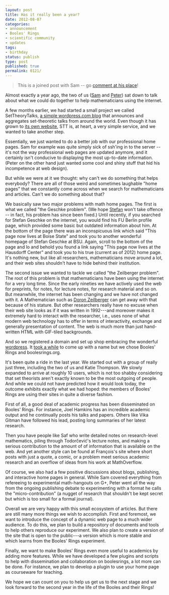 ```yaml
---
layout: post
title: Has it really been a year?
date: 2012-08-07
categories:
- announcement
- Booles' Rings
- scientific community
- updates
tags:
- birthday
status: publish
type: post
published: true
permalink: 0121/
---
```


> This is a joined post with Sam -- go [comment at his place](http://boolesrings.org/scoskey/has-it-really-been-a-year/)!

Almost exactly a year ago, the two of us ([Sam](http://boolesrings.org/scoskey/) and [Peter](http://boolesrings.org/krautzberger/)) sat down to talk about what we could do together to help mathematicians using the internet.

A few months earlier, we had started a small project we called SetTheoryTalks, [a simple wordpress.com blog](http://settheorytalks.wordpress.com/) that announces and aggregates set-theoretic talks from around the world. Even though it has grown to [its own website](http://settheory.mathtalks.org/), STT is, at heart, a very simple service, and we wanted to take another step.

Essentially, we just wanted to do a better job with our professional home pages. Sam for example was quite simply sick of ssh'ing in to the server -- it's not the way professional web pages are updated anymore, and it certainly isn't conducive to displaying the most up-to-date information. (Peter on the other hand just wanted some cool and shiny stuff that hid his incompetence at web design).

But while we were at it we thought: why can't we do something that helps everybody? There are all of those weird and sometimes laughable "home pages" that we constantly come across when we search for mathematicians and articles. Can't we do something about that?

We basically saw two major problems with math home pages. The first is what we called "the Geschke problem". (We hope [Stefan](http://www.hcm.uni-bonn.de/homepages/prof-dr-stefan-geschke/) won't take offence -- in fact, his problem has since been fixed.) Until recently, if you searched for Stefan Geschke on the internet, you would find his FU Berlin profile page, which provided some basic but outdated information about him. At the bottom of the page there was an inconspicuous link which said "This page now lives at Boise State" and took you to another wonderful homepage of Stefan Geschke at BSU. Again, scroll to the bottom of the page and lo and behold you found a link saying "This page now lives at the Hausdorff Center" and took you to his true (current as of 2012) home page. It's nothing new, but like all researchers, mathematicians move around a lot, and their web sites shouldn't have to hide behind their institution.

The second issue we wanted to tackle we called "the Zeilberger problem". The root of this problem is that mathematicians have been using the internet for a very long time. Since the early nineties we have actively used the web for preprints, for notes, for lecture notes, for research material and so on. But meanwhile, the internet has been changing and we have not changed with it. A Mathematician such as [Doron Zeilberger](http://www.math.rutgers.edu/~zeilberg/) can get away with that because of his stature. But other researchers really have no excuse when their web site looks as if it was written in 1992---and moreover makes it extremely hard to interact with the researcher, i.e., uses none of what modern web technology has to offer in terms of interactivity, exchange and generally presentation of content. The web is much more than just hand-written HTML with GIF-tiled backgrounds.

And so we registered a domain and set up shop embracing the wonderful [wordpress](http://www.wordpress.org). It [took a while](/0074/) to come up with a name but we chose Booles' Rings and boolesrings.org.

It's been quite a ride in the last year. We started out with a group of really just three, including the two of us and Katie Thompson. We slowly expanded to arrive at roughly 10 users, which is not too shabby considering that set theorists aren't exactly known to be the most outgoing of people. And while we could not have predicted how it would look today, the outcome exhibits exactly what we had hoped: the members of Booles' Rings are using their sites in quite a diverse fashion.

First of all, a good deal of academic progress has been disseminated on Booles' Rings. For instance, Joel Hamkins has an incredible academic output and he continually posts his talks and papers. Others like Vika Gitman have followed his lead, posting long summaries of her latest research.

Then you have people like Saf who write detailed notes on research-level mathematics, piling through Todorčević's lecture notes, and making a serious contribution to the amount of of information that is available on the web. And yet another style can be found at François's site where short posts with just a quote, a comic, or a problem meet serious academic research and an overflow of ideas from his work at MathOverflow.

Of course, we also had a few positive discussions about blogs, publishing, and interactive home pages in general. While Sam covered everything from refereeing to experimental math-hangouts on G+, Peter went all the way from the ongoing publishing debate to experimenting with a format he calls the "micro-contribution" (a nugget of research that shouldn't be kept secret but which is too small for a formal journal).

Overall we are very happy with this small ecosystem of articles. But there are still many more things we wish to accomplish. First and foremost, we want to introduce the concept of a dynamic web page to a much wider audience. To do this, we plan to build a repository of documents and tools to help others reproduce our experiment. We also plan to create a version of the site that is open to the public---a version which is more stable and which learns from the Booles' Rings experiment.

Finally, we want to make Booles' Rings even more useful to academics by adding more features. While we have developed a few plugins and scripts to help with dissemination and collaboration on boolesrings, a lot more can be done. For instance, we plan to develop a plugin to use your home page as courseware for teaching.

We hope we can count on you to help us get us to the next stage and we look forward to the second year in the life of the Booles and their Rings!
